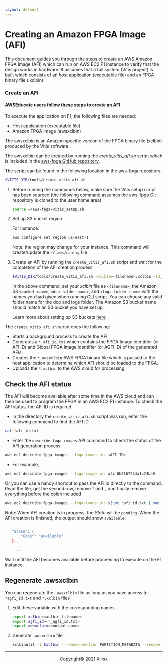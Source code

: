 ```yaml
---
layout: default
--- 
```


# Creating an Amazon FPGA Image (AFI)

This document guides you through the steps to create an AWS Amazon FPGA Image (AFI) which can run on AWS EC2 F1 instance to verify that the design works in hardware. It assumes that a full system (Vitis project) is built which consists of an *host* application (executable file) and an FPGA binary file (.xclbin).

### Create an AFI

#### AWSEducate users follow [these steps](Creating_AFI_AWSEducate.md) to create an AFI


To execute the application on F1, the following files are needed:

- Host application (executable file)
- Amazon FPGA Image (awsxclbin)

The awsxclbin is an Amazon specific version of the FPGA binary file (xclbin) produced by the Vitis software.

The awsxclbin can be created by running the *create\_vitis\_afi.sh* script which is included in the [aws-fpga GitHub repository](https://github.com/aws/aws-fpga/tree/master/Vitis#2-create-an-amazon-fpga-image-afi).

The script can be found in the following location in the aws-fpga repository:

```sh
$VITIS_DIR/tools/create_vitis_afi.sh
```

1. Before running the commands below, make sure the Vitis setup script has been sourced (the following command assumes the aws-fpga Git repository is cloned to the user home area)

   ```sh
   source ~/aws-fpga/vitis_setup.sh
   ```

1. Set up S3 bucket region

   For instance:

   ```sh
   aws configure set region us-east-1
   ```

   Note: the region may change for your instance. This command will create/update the `~/.aws/config` file

1. Create an AFI by running the `create_vitis_afi.sh` script and wait for the completion of the AFI creation process

   ```sh
   $VITIS_DIR/tools/create_vitis_afi.sh -xclbin=<filename>.xclbin -s3_bucket=<bucket-name> -s3_dcp_key=<dcp-folder-name> -s3_logs_key=<logs-folder-name>
   ```

   In the above command, set your *xclbin* file as `<filename>`; the Amazon S3 `<bucket-name>`, `<dcp-folder-name>`, and `<logs-folder-name>` with the names you had given when running CLI script.  You can choose any valid folder name for the dcp and logs folder. The Amazon S3 bucket name should match an S3 bucket you have set up.

   Learn more about setting up S3 buckets [here](https://github.com/aws/aws-fpga/blob/master/Vitis/docs/Setup_AWS_CLI_and_S3_Bucket.md)

The `create_vitis_afi.sh` script does the following:

- Starts a background process to create the AFI
- Generates a `*_afi_id.txt` which contains the FPGA Image Identifier (or AFI ID) and Global FPGA Image Identifier (or AGFI ID) of the generated AFIs
- Creates the `*.awsxclbin` AWS FPGA binary file which is passed to the host application to determine which AFI should be loaded to the FPGA.
- Uploads the `*.xclbin` to the AWS cloud for processing.

## Check the AFI status

The AFI will become available after some time in the AWS cloud and can then be used to program the FPGA in an AWS EC2 F1 instance. To check the AFI status, the AFI ID is required.

* In the directory the `create_vitis_afi.sh` script was run, enter the following command to find the AFI ID  

```sh
cat *afi_id.txt
```

* Enter the `describe-fpga-images` API command to check the status of the AFI generation process:

```sh
aws ec2 describe-fpga-images --fpga-image-ids <AFI_ID>
```

* For example,

```sh
aws ec2 describe-fpga-images --fpga-image-ids afi-0b9167434a1c74ba9
```

Or you can use a handy shortcut to pass the AFI id directly to the command. Read the file, get the second row, remove `"` and `,` and finally remove everything before the colon included

```sh
aws ec2 describe-fpga-images --fpga-image-ids $(cat *afi_id.txt | sed -n '2p' | tr -d '",' | sed 's/.*://')
```

Note: When AFI creation is in progress, the *State* will be `pending`. When the AFI creation is finished, the output should show `available`:

```sh
   ...
   "State": {
       "Code": "available"
   },

    ...
```

Wait until the AFI becomes available before proceeding to execute on the F1 instance.

## Regenerate .awsxclbin

You can regenerate the `.awsxclbin` file as long as you have access to `*agfi_id.txt` and `*.xclbin` files

1. Edit these variable with the corresponding names
    
   ```sh
   export xclbin=<xclbin_filename>
   export agfi_id=<*_agfi_id.txt>
   export awsxclbin=<output_name>
   ```
    
1. Generate `.awsxclbin` file

   ```sh
   xclbinutil -i $xclbin --remove-section PARTITION_METADATA --remove-section SYSTEM_METADATA --replace-section BITSTREAM:RAW:${agfi_id} -o ${awsxclbin}.awsxclbin
   ```

---------------------------------------
<p align="center">Copyright&copy; 2021 Xilinx</p>